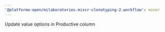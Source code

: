 ```yaml
---
'@platforma-open/milaboratories.mixcr-clonotyping-2.workflow': minor
---
```


Update value options in Productive column
